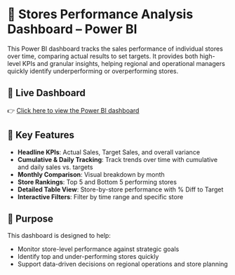 # 🏬 Stores Performance Analysis Dashboard – Power BI

This Power BI dashboard tracks the sales performance of individual stores over time, comparing actual results to set targets. It provides both high-level KPIs and granular insights, helping regional and operational managers quickly identify underperforming or overperforming stores.

## 🔗 Live Dashboard

👉 [Click here to view the Power BI dashboard](https://app.powerbi.com/view?r=eyJrIjoiMjkxOTA2YzUtOTQ0NS00ZTdhLThmNjgtNTExMzE1NjI4ODkxIiwidCI6IjcyOWQ3ODc2LTg5MzQtNDljNi1iNTZlLTZjZTkwNjkzM2Y4YiIsImMiOjEwfQ%3D%3D)

## 📌 Key Features
- **Headline KPIs**: Actual Sales, Target Sales, and overall variance
- **Cumulative & Daily Tracking**: Track trends over time with cumulative and daily sales vs. targets
- **Monthly Comparison**: Visual breakdown by month
- **Store Rankings**: Top 5 and Bottom 5 performing stores
- **Detailed Table View**: Store-by-store performance with % Diff to Target
- **Interactive Filters**: Filter by time range and specific store

## 🎯 Purpose
This dashboard is designed to help:
- Monitor store-level performance against strategic goals
- Identify top and under-performing stores quickly
- Support data-driven decisions on regional operations and store planning
